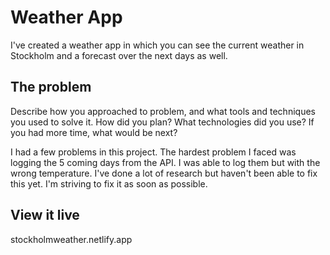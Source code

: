 # Weather App

I've created a weather app in which you can see the current weather in Stockholm and a forecast over the next days as well. 


## The problem

Describe how you approached to problem, and what tools and techniques you used to solve it. How did you plan? What technologies did you use? If you had more time, what would be next?

I had a few problems in this project. The hardest problem I faced was logging the 5 coming days from the API. I was able to log them but with the wrong temperature. I've done a lot of research but haven't been able to fix this yet. I'm striving to fix it as soon as possible.



## View it live

stockholmweather.netlify.app
